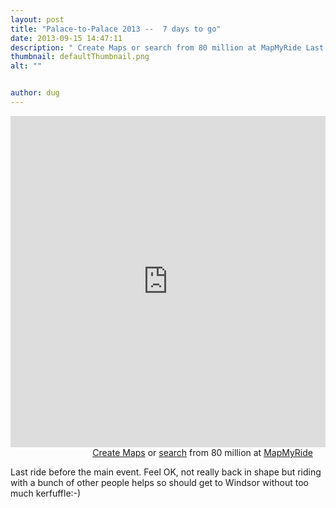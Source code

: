 ```yaml
---
layout: post
title: "Palace-to-Palace 2013 --  7 days to go"
date: 2013-09-15 14:47:11
description: " Create Maps or search from 80 million at MapMyRide Last ride before the main event. Feel OK, not really back in shape but riding with a bunch of other people helps so should get to Windsor without too much&#8230;"
thumbnail: defaultThumbnail.png
alt: ""


author: dug
---
```


<iframe id="mapmyfitness_route" src="http://snippets.mapmycdn.com/routes/view/embedded/290016947?width=600&amp;height=400&amp;elevation=true&amp;line_color=E60f0bdb&amp;rgbhex=DB0B0E&amp;distance_markers=0&amp;unit_type=imperial&amp;map_mode=ROADMAP&amp;last_updated=2013-09-15T13:13:48+01:00" height="530px" width="100%" frameborder="0"></iframe><div style="text-align: right; padding-right: 20px;">
<a target="_blank" href="http://mapmyride.com/routes/create/">Create Maps</a> or <a target="_blank" href="http://mapmyride.com/routes/">search</a> from 80 million at <a href="http://mapmyride.com">MapMyRide</a></div>

<p>Last ride before the main event. Feel <span class="caps">OK, </span>not really back in shape but riding with a bunch of other people helps so should get to Windsor without too much kerfuffle:-)</p>
